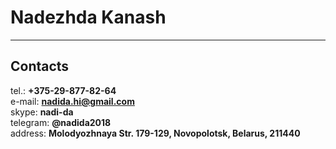 # Nadezhda Kanash

***

## Contacts

tel.:       **+375-29-877-82-64**  
e-mail:     **nadida.hi@gmail.com**  
skype:      **nadi-da**  
telegram:   **@nadida2018**  
address:    **Molodyozhnaya Str. 179-129, Novopolotsk, Belarus, 211440**